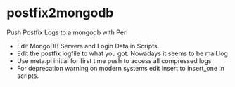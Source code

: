# postfix2mongodb
Push Postfix Logs to a mongodb with Perl

- Edit MongoDB Servers and Login Data in Scripts.
- Edit the postfix logfile to what you got. Nowadays it seems to be mail.log
- Use meta.pl initial for first time push to access all compressed logs
- For deprecation warning on modern systems edit insert to insert_one in scripts.
